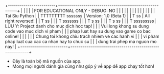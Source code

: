 +------------------------+---------------------------------------------------------+
|                        |                                                         |
|                        |                       FOR EDUCATIONAL ONLY - DEBUG: NO  |
|                        |                                                         |
|                        |                                                         |
|                        |                                                         |
|                        |                                                         |
|                        |                  Tai Siu Python                         |
|  TTTTTTTTT    sssssss  |                  Version: 1.0 (Beta 1)                  |
|      T       ss        |                  All right reversed!                    |
|      T       ss        |                                                         |
|      T        sssssss  |                                                         |
|      T      s       ss |                                                         |
|      T      s       ss |                                                         |
|      T      sssssssss  | LUU Y: Project danh cho muc dich hoc tap!               |
|                        |        Vui long khong su dung code vao muc dich vi pham |
|                        |        phap luat hay su dung vao game co bac online!    |
|                        |                                                         |
|                        |        Chung toi khong chiu trach nhiem ve cac hanh vi  |
|                        |        vi pham phap luat cua cac ca nhan hay to chuc su |
|                        |        dung trai phep ma nguon mo nay!                  |
+------------------------+---------------------------------------------------------+

- Đây là toàn bộ mã nguồn của app.
- Mong mọi người đánh gía cũng như góp ý về app để app chạy tốt hơn!
